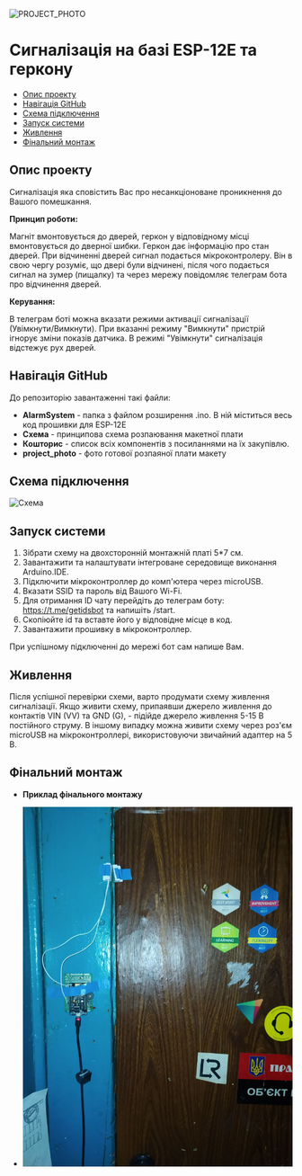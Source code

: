 ![PROJECT_PHOTO](https://github.com/USALUteam/security-system-with-telegram/blob/Second/project_photo.jpg)
# Сигналізація на базі ESP-12E та геркону
* [Опис проекту](#chapter-0)
* [Навігація GitHub](#chapter-1)
* [Схема підключення](#chapter-2)
* [Запуск системи](#chapter-3)
* [Живлення](#chapter-4)
* [Фінальний монтаж](#chapter-5)
<a id="chapter-0"></a>
## Опис проекту

Сигналізація яка сповістить Вас про несанкціоноване проникнення до Вашого помешкання.

**Принцип роботи:**

Магніт вмонтовується до дверей, геркон у відповідному місці вмонтовується до дверної шибки. Геркон дає інформацію про стан дверей. При відчиненні дверей сигнал подається мікроконтролеру. Він в свою чергу розуміє, що двері були відчинені, після чого подається сигнал на зумер (пищалку) та через мережу повідомляє телеграм бота про відчинення дверей. 

**Керування:**

В телеграм боті можна вказати режими активації сигналізації (Увімкнути/Вимкнути). При вказанні режиму "Вимкнути" пристрій ігнорує зміни показів датчика. В режимі "Увімкнути" сигналізація відстежує рух дверей.

<a id="chapter-1"></a>
## Навігація GitHub
До репозиторію завантаженні такі файли:
- **AlarmSystem** - папка з файлом розширення .ino. В ній міститься весь код прошивки для ESP-12E
- **Схема** - принципова схема розпаювання макетної плати
- **Кошторис** - список всіх компонентів з посиланнями на їх закупівлю.
- **project_photo** - фото готової розпаяної плати макету

<a id="chapter-2"></a>
## Схема підключення
![Схема](https://github.com/USALUteam/security-system-with-telegram/blob/Second/%D0%A1%D1%85%D0%B5%D0%BC%D0%B0.jpg)

<a id="chapter-3"></a>
## Запуск системи
1. Зібрати схему на двохсторонній монтажній платі 5*7 см.
2. Завантажити та налаштувати інтегроване середовище виконання Arduino.IDE.
3. Підключити мікроконтроллер до комп'ютера через microUSB.
4. Вказати SSID та пароль від Вашого Wi-Fi.
5. Для отримання ID чату перейдіть до телеграм боту: https://t.me/getidsbot та напишіть /start.
6. Скопіюйте id та вставте його у відповідне місце в код.
7. Завантажити прошивку в мікроконтроллер.

При успішному підключенні до мережі бот сам напише Вам.

<a id="chapter-4"></a>
## Живлення
Після успішної перевірки схеми, варто продумати схему живлення сигналізації. 
Якщо живити схему, припаявши джерело живлення до контактів VIN (VV) та GND (G), - підійде джерело живлення 5-15 В постійного струму.
В іншому випадку можна живити схему через роз'єм microUSB на мікроконтроллері, використовуючи звичайний адаптер на 5 В.

<a id="chapter-5"></a>
## Фінальний монтаж
- **Приклад фінального монтажу**
  
- ![Монтаж](https://github.com/USALUteam/Telegram-Alarm-System/blob/Second/%D0%BC%D0%BE%D0%BD%D1%82%D0%B0%D0%B6.jpg)

